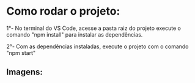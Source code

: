 # Como rodar o projeto:

1°- No terminal do VS Code, acesse a pasta raiz do projeto execute o comando "npm install" para instalar as dependências.

2°- Com as dependências instaladas, execute o projeto com o comando "npm start"

<h2>Imagens:</h2>

